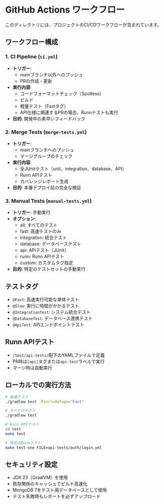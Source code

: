 # GitHub Actions ワークフロー

このディレクトリには、プロジェクトのCI/CDワークフローが含まれています。

## ワークフロー構成

### 1. CI Pipeline (`ci.yml`)
- **トリガー**: 
  - mainブランチ以外へのプッシュ
  - PRの作成・更新
- **実行内容**:
  - コードフォーマットチェック（Spotless）
  - ビルド
  - 軽量テスト（Fastタグ）
  - API仕様に関連するPRの場合、Runnテストも実行
- **目的**: 開発中の素早いフィードバック

### 2. Merge Tests (`merge-tests.yml`)
- **トリガー**: 
  - mainブランチへのプッシュ
  - マージグループのチェック
- **実行内容**:
  - 全JUnitテスト（unit、integration、database、API）
  - Runn APIテスト
  - カバレッジレポート生成
- **目的**: 本番デプロイ前の完全な検証

### 3. Manual Tests (`manual-tests.yml`)
- **トリガー**: 手動実行
- **オプション**:
  - all: すべてのテスト
  - fast: 高速テストのみ
  - integration: 統合テスト
  - database: データベーステスト
  - api: APIテスト（JUnit）
  - runn: Runn APIテスト
  - custom: カスタムタグ指定
- **目的**: 特定のテストセットの手動実行

## テストタグ

- `@Fast`: 高速実行可能な単体テスト
- `@Slow`: 実行に時間がかかるテスト
- `@IntegrationTest`: システム統合テスト
- `@DatabaseTest`: データベース連携テスト
- `@ApiTest`: APIエンドポイントテスト

## Runn APIテスト

- `/test/api-tests/`配下のYAMLファイルで定義
- PR時は`[api]`タグまたは`api-test`ラベルで実行
- マージ時は自動実行

## ローカルでの実行方法

```bash
# 軽量テスト
./gradlew test -PincludeTags="Fast"

# すべてのテスト
./gradlew test

# Runn APIテスト
cd test
make test

# 特定のRunnテスト
make test-one FILE=api-tests/auth/login.yml
```

## セキュリティ設定

- JDK 23（GraalVM）を使用
- 依存関係のキャッシュでビルド高速化
- MongoDB 7をテスト用データベースとして使用
- テスト失敗時もレポートを必ずアップロード